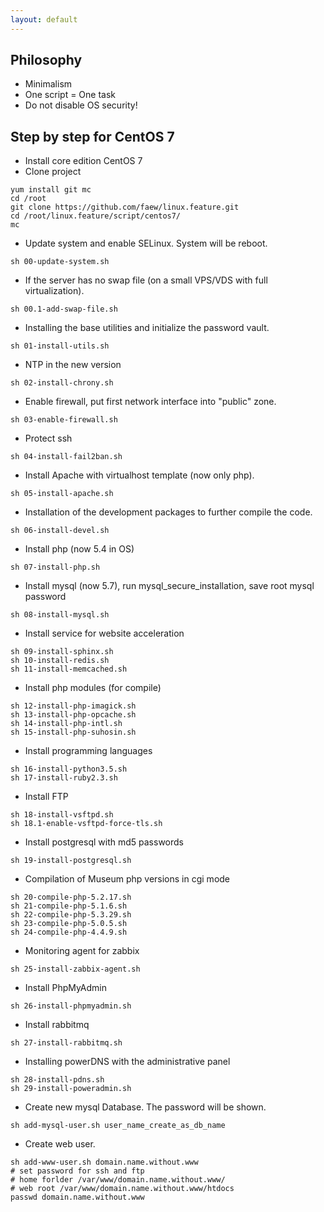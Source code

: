 ```yaml
---
layout: default
---
```


## [](#header-3)Philosophy 
* Minimalism
* One script = One task
* Do not disable OS security!

## [](#header-3)Step by step for CentOS 7
* Install core edition CentOS 7 
* Clone project
```shell
yum install git mc
cd /root
git clone https://github.com/faew/linux.feature.git
cd /root/linux.feature/script/centos7/
mc
```
* Update system and enable SELinux. System will be reboot.
```shell
sh 00-update-system.sh
```
* If the server has no swap file (on a small VPS/VDS with full virtualization).
```shell
sh 00.1-add-swap-file.sh 
```
* Installing the base utilities and initialize the password vault.
```shell
sh 01-install-utils.sh
```
* NTP in the new version
```shell
sh 02-install-chrony.sh
```
* Enable firewall, put first network interface into "public" zone.
```shell
sh 03-enable-firewall.sh
```
* Protect ssh
```shell
sh 04-install-fail2ban.sh
```
* Install Apache with virtualhost template (now only php).
```shell
sh 05-install-apache.sh
```
* Installation of the development packages to further compile the code.
```shell
sh 06-install-devel.sh
```
* Install php (now 5.4 in OS)
```shell
sh 07-install-php.sh
```
* Install mysql (now 5.7), run mysql_secure_installation, save root mysql password
```shell
sh 08-install-mysql.sh
```
* Install service for website acceleration
```shell
sh 09-install-sphinx.sh
sh 10-install-redis.sh
sh 11-install-memcached.sh
```
* Install php modules (for compile)
```shell
sh 12-install-php-imagick.sh
sh 13-install-php-opcache.sh
sh 14-install-php-intl.sh
sh 15-install-php-suhosin.sh
```
* Install programming languages
```shell
sh 16-install-python3.5.sh
sh 17-install-ruby2.3.sh
```
* Install FTP
```shell
sh 18-install-vsftpd.sh
sh 18.1-enable-vsftpd-force-tls.sh
```
* Install postgresql with md5 passwords
```shell
sh 19-install-postgresql.sh
```
* Compilation of Museum php versions in cgi mode
```shell
sh 20-compile-php-5.2.17.sh
sh 21-compile-php-5.1.6.sh
sh 22-compile-php-5.3.29.sh
sh 23-compile-php-5.0.5.sh
sh 24-compile-php-4.4.9.sh
```
* Monitoring agent for zabbix
```shell
sh 25-install-zabbix-agent.sh
```
* Install PhpMyAdmin
```shell
sh 26-install-phpmyadmin.sh
```
* Install rabbitmq
```shell
sh 27-install-rabbitmq.sh
```
* Installing powerDNS with the administrative panel
```shell
sh 28-install-pdns.sh
sh 29-install-poweradmin.sh
```
* Create new mysql Database. The password will be shown.
```shell
sh add-mysql-user.sh user_name_create_as_db_name
```
* Create web user. 
```shell
sh add-www-user.sh domain.name.without.www
# set password for ssh and ftp
# home forlder /var/www/domain.name.without.www/
# web root /var/www/domain.name.without.www/htdocs
passwd domain.name.without.www
```

